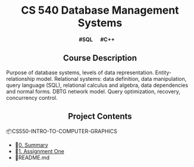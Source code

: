 <h1 align = 'center'> CS 540 Database Management Systems</h1>
<p align = "center"> <b>#SQL  &emsp; #C++  &emsp;</b></p>

<h2 align = "center">Course Description</h2>
<p>
  Purpose of database systems, levels of data representation. Entity-relationship model. Relational systems: data definition, data manipulation, query language (SQL), relational calculus and algebra, data dependencies and normal forms. DBTG network model. Query optimization, recovery, concurrency control.
</p>

<h2 align = "center">Project Contents</h2>
<div>
    <p>📦CS550-INTRO-TO-COMPUTER-GRAPHICS</p>
    <ul>
        <li>📂<a href="https://github.com/ChiayuTu2/CS540-Database-Management-Systems/tree/master/0.%20Summary">0. Summary</a></li>
        <li>📂<a href="https://github.com/ChiayuTu2/CS540-Database-Management-Systems/tree/master/1.%20Assignment%20One">1. Assignment One</a></li>
        <li>📄README.md</li>
    </ul>
</div>